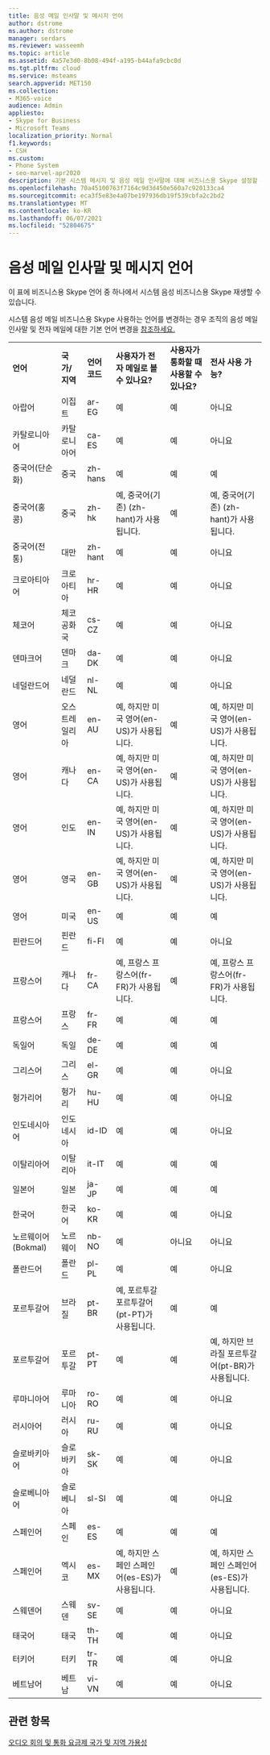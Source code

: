 ```yaml
---
title: 음성 메일 인사말 및 메시지 언어
author: dstrome
ms.author: dstrome
manager: serdars
ms.reviewer: wasseemh
ms.topic: article
ms.assetid: 4a57e3d0-8b08-494f-a195-b44afa9cbc0d
ms.tgt.pltfrm: cloud
ms.service: msteams
search.appverid: MET150
ms.collection:
- M365-voice
audience: Admin
appliesto:
- Skype for Business
- Microsoft Teams
localization_priority: Normal
f1.keywords:
- CSH
ms.custom:
- Phone System
- seo-marvel-apr2020
description: 기본 시스템 메시지 및 음성 메일 인사말에 대해 비즈니스용 Skype 설정할 수 있는 언어에 대해 자세히 알아보습니다.
ms.openlocfilehash: 70a45100763f7164c9d3d450e560a7c920133ca4
ms.sourcegitcommit: eca3f5e83e4a07be197936db19f539cbfa2c2bd2
ms.translationtype: MT
ms.contentlocale: ko-KR
ms.lasthandoff: 06/07/2021
ms.locfileid: "52804675"
---
```

# <a name="languages-for-voicemail-greetings-and-messages"></a>음성 메일 인사말 및 메시지 언어

이 표에 비즈니스용 Skype 언어 중 하나에서 시스템 음성 비즈니스용 Skype 재생할 수 있습니다.

시스템 음성 메일 비즈니스용 Skype 사용하는 언어를 변경하는 경우 조직의 음성 메일 인사말 및 전자 메일에 대한 기본 언어 변경을 [참조하세요.](/microsoftteams/change-the-default-language-for-greetings-and-emails?toc=/skypeforbusiness/toc.json&bc=/skypeforbusiness/breadcrumb/toc.json)

|||||||
|:-----|:-----|:-----|:-----|:-----|:-----|
|**언어** <br/> |**국가/지역** <br/> |**언어 코드** <br/> |**사용자가 전자 메일로 볼 수 있나요?** <br/> |**사용자가 통화할 때 사용할 수 있나요?** <br/> |**전사 사용 가능?** <br/> |
|아랍어 <br/> |이집트  <br/> |ar-EG  <br/> |예  <br/> |예  <br/> |아니요  <br/> |
|카탈로니아어  <br/> |카탈로니아어  <br/> |ca-ES  <br/> |예  <br/> |예  <br/> |아니요  <br/> |
|중국어(단순화)  <br/> |중국  <br/> |zh-hans  <br/> |예  <br/> |예  <br/> |예  <br/> |
|중국어(홍콩)  <br/> |중국  <br/> |zh-hk  <br/> |예, 중국어(기존) (zh-hant)가 사용됩니다.  <br/> | 예 <br/> |예, 중국어(기존) (zh-hant)가 사용됩니다.  <br/> |
|중국어(전통)  <br/> |대만  <br/> |zh-hant  <br/> |예  <br/> |예  <br/> |아니요  <br/> |
|크로아티아어<br/> |크로아티아  <br/> |hr-HR  <br/> |예  <br/> |예  <br/> |아니요  <br/> |
|체코어 <br/> |체코 공화국  <br/> |cs-CZ  <br/> |예  <br/> |예  <br/> |아니요  <br/> |
|덴마크어  <br/> |덴마크  <br/> |da-DK  <br/> |예  <br/> |예  <br/> |아니요  <br/> |
|네덜란드어  <br/> |네덜란드  <br/> |nl-NL  <br/> |예  <br/> |예  <br/> |아니요  <br/> |
|영어  <br/> |오스트레일리아  <br/> |en-AU  <br/> |예, 하지만 미국 영어(en-US)가 사용됩니다.  <br/> |예  <br/> |예, 하지만 미국 영어(en-US)가 사용됩니다.  <br/> |
|영어  <br/> |캐나다  <br/> |en-CA  <br/> |예, 하지만 미국 영어(en-US)가 사용됩니다.  <br/> |예  <br/> |예, 하지만 미국 영어(en-US)가 사용됩니다.  <br/> |
|영어  <br/> |인도  <br/> |en-IN  <br/> |예, 하지만 미국 영어(en-US)가 사용됩니다.  <br/> |예  <br/> |예, 하지만 미국 영어(en-US)가 사용됩니다.  <br/> |
|영어  <br/> |영국  <br/> |en-GB  <br/> |예, 하지만 미국 영어(en-US)가 사용됩니다.  <br/> |예  <br/> |예, 하지만 미국 영어(en-US)가 사용됩니다.  <br/> |
|영어  <br/> |미국  <br/> |en-US  <br/> |예  <br/> |예  <br/> |예  <br/> |
|핀란드어  <br/> |핀란드  <br/> |fi-Fl  <br/> |예  <br/> |예  <br/> |아니요  <br/> |
|프랑스어  <br/> |캐나다  <br/> |fr-CA  <br/> |예, 프랑스 프랑스어(fr-FR)가 사용됩니다.  <br/> |예  <br/> |예, 프랑스 프랑스어(fr-FR)가 사용됩니다.  <br/> |
|프랑스어  <br/> |프랑스  <br/> |fr-FR  <br/> |예  <br/> |예  <br/> |예  <br/> |
|독일어  <br/> |독일  <br/> |de-DE  <br/> |예  <br/> |예  <br/> |예  <br/> |
|그리스어 <br/> |그리스  <br/> |el-GR  <br/> |예  <br/> |예  <br/> |아니요  <br/> |
|헝가리어 <br/> |헝가리  <br/> |hu-HU  <br/> |예  <br/> |예  <br/> |아니요  <br/> |
|인도네시아어 <br/> |인도네시아  <br/> |id-ID  <br/> |예  <br/> |예  <br/> |아니요  <br/> |
|이탈리아어  <br/> |이탈리아  <br/> |it-IT  <br/> |예  <br/> |예  <br/> |예  <br/> |
|일본어  <br/> |일본  <br/> |ja-JP  <br/> |예  <br/> |예  <br/> |예  <br/> |
|한국어  <br/> |한국어  <br/> |ko-KR  <br/> |예  <br/> |예  <br/> |아니요  <br/> |
|노르웨이어(Bokmal)  <br/> |노르웨이  <br/> |nb-NO  <br/> |예  <br/> |아니요  <br/> |아니요  <br/> |
|폴란드어  <br/> |폴란드  <br/> |pl-PL  <br/> |예  <br/> | 예 <br/> |아니요  <br/> |
|포르투갈어  <br/> |브라질  <br/> |pt-BR  <br/> |예, 포르투갈 포르투갈어(pt-PT)가 사용됩니다.  <br/> |예  <br/> |예  <br/> |
|포르투갈어  <br/> |포르투갈  <br/> |pt-PT  <br/> |예  <br/> |예  <br/> |예, 하지만 브라질 포르투갈어(pt-BR)가 사용됩니다.  <br/> |
|루마니아어<br/> |루마니아  <br/> |ro-RO  <br/> |예  <br/> |예  <br/> |아니요  <br/> |
|러시아어  <br/> |러시아  <br/> |ru-RU  <br/> |예  <br/> |예  <br/> |아니요  <br/> |
|슬로바키아어 <br/> |슬로바키아  <br/> |sk-SK  <br/> |예  <br/> |예  <br/> |아니요  <br/> |
|슬로베니아어 <br/> |슬로베니아  <br/> |sl-SI  <br/> |예  <br/> |예  <br/> |아니요  <br/> |
|스페인어  <br/> |스페인  <br/> |es-ES  <br/> |예  <br/> |예  <br/> |예  <br/> |
|스페인어  <br/> |멕시코  <br/> |es-MX  <br/> |예, 하지만 스페인 스페인어(es-ES)가 사용됩니다.  <br/> |예  <br/> |예, 하지만 스페인 스페인어(es-ES)가 사용됩니다.  <br/> |
|스웨덴어  <br/> |스웨덴  <br/> |sv-SE  <br/> |예  <br/> |예  <br/> |아니요  <br/> |
|태국어 <br/> |태국  <br/> |th-TH  <br/> |예  <br/> |예  <br/> |아니요  <br/> |
|터키어  <br/> |터키  <br/> |tr-TR  <br/> |예  <br/> |예  <br/> |아니요  <br/> |
|베트남어 <br/> |베트남  <br/> |vi-VN  <br/> |예  <br/> |예  <br/> |아니요  <br/> |

## <a name="related-topics"></a>관련 항목

[오디오 회의 및 통화 요금제 국가 및 지역 가용성](/microsoftteams/country-and-region-availability-for-audio-conferencing-and-calling-plans/country-and-region-availability-for-audio-conferencing-and-calling-plans?toc=/skypeforbusiness/toc.json&bc=/skypeforbusiness/breadcrumb/toc.json)
